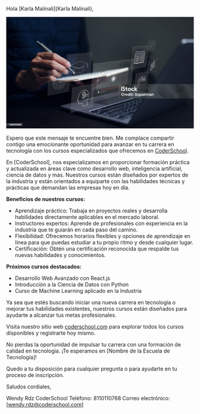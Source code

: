 Hola [Karla Malinali](Karla Malinali),

![](coderschool.jpg)


Espero que este mensaje te encuentre bien. Me complace compartir contigo una emocionante oportunidad para avanzar en tu carrera en tecnología con los cursos especializados que ofrecemos en [CoderSchool](CoderSchool).

En [CoderSchool], nos especializamos en proporcionar formación práctica y actualizada en áreas clave como desarrollo web, inteligencia artificial, ciencia de datos y más. Nuestros cursos están diseñados por expertos de la industria y están orientados a equiparte con las habilidades técnicas y prácticas que demandan las empresas hoy en día.

**Beneficios de nuestros cursos:**

- Aprendizaje práctico: Trabaja en proyectos reales y desarrolla habilidades directamente aplicables en el mercado laboral.
- Instructores expertos: Aprende de profesionales con experiencia en la industria que te guiarán en cada paso del camino.
- Flexibilidad: Ofrecemos horarios flexibles y opciones de aprendizaje en línea para que puedas estudiar a tu propio ritmo y desde cualquier lugar.
- Certificación: Obtén una certificación reconocida que respalde tus nuevas habilidades y conocimientos.

**Próximos cursos destacados:**

- Desarrollo Web Avanzado con React.js
- Introducción a la Ciencia de Datos con Python
- Curso de Machine Learning aplicado en la Industria

Ya sea que estés buscando iniciar una nueva carrera en tecnología o mejorar tus habilidades existentes, nuestros cursos están diseñados para ayudarte a alcanzar tus metas profesionales.

Visita nuestro sitio web [coderschool.com](http://codershool.com) para explorar todos los cursos disponibles y registrarte hoy mismo.

No pierdas la oportunidad de impulsar tu carrera con una formación de calidad en tecnología. ¡Te esperamos en [Nombre de la Escuela de Tecnología]!

Quedo a tu disposición para cualquier pregunta o para ayudarte en tu proceso de inscripción.

Saludos cordiales,

Wendy Rdz
CoderSchool
Teléfono: 8110110768
Correo electrónico: [wendy.rdz@coderschool.com]
